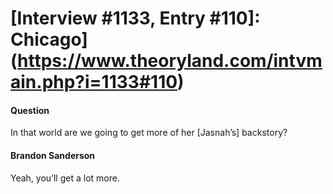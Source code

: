 # [Interview #1133, Entry #110]: Chicago](https://www.theoryland.com/intvmain.php?i=1133#110)

#### Question

In that world are we going to get more of her [Jasnah’s] backstory?

#### Brandon Sanderson

Yeah, you’ll get a lot more.

